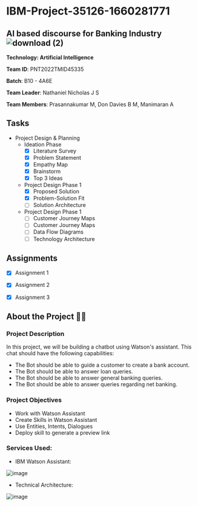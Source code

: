 # IBM-Project-35126-1660281771

## AI based discourse for Banking Industry  ![download (2)](https://user-images.githubusercontent.com/76097107/194722638-fed1a57e-0db6-498a-9881-d02197548010.png) 


**Technology: Artificial Intelligence** 

**Team ID**: PNT2022TMID45335

**Batch**: B10 - 4A6E

**Team Leader**: Nathaniel Nicholas J S

**Team Members**: Prasannakumar M, Don Davies B M, Manimaran A

## Tasks

* Project Design & Planning
    - Ideation Phase
        - [x] Literature Survey
        - [x] Problem Statement
        - [x] Empathy Map
        - [x] Brainstorm
        - [x] Top 3 Ideas
    - Project Design Phase 1
        - [x] Proposed Solution
        - [x] Problem-Solution Fit
        - [ ] Solution Architecture
    - Project Design Phase 1
        - [ ] Customer Journey Maps
        - [ ] Customer Journey Maps
        - [ ] Data Flow Diagrams
        - [ ] Technology Architecture 

## Assignments 
  
  - [x] Assignment 1
  - [x] Assignment 2
  - [x] Assignment 3
    
   
## About the Project :speech_balloon::robot:

### Project Description

In this project, we will be building a chatbot using Watson's assistant. This chat should have the following capabilities:

  * The Bot should be able to guide a customer to create a bank account.
  * The Bot should be able to answer loan queries.
  * The Bot should be able to answer general banking queries.
  * The Bot should be able to answer queries regarding net banking.
  
### Project Objectives

  * Work with Watson Assistant
  * Create Skills in Watson Assistant
  * Use Entities, Intents, Dialogues
  * Deploy skill to generate a preview link

### Services Used:

  * IBM Watson Assistant:
  
  ![image](https://user-images.githubusercontent.com/113464440/193436930-ea7a4d46-7181-412c-b374-ff239cafffba.png)

  * Technical Architecture:


  ![image](https://user-images.githubusercontent.com/113464440/193436946-bf8c361c-7ff3-4b43-9692-74761ccadd6a.png)
